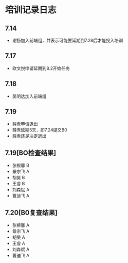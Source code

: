 # 培训记录日志

## 7.14
- 谢扬加入前端组，并表示可能要延期到7.28后才能投入培训

## 7.17
- 欧文悦申请延期到8.2开始任务

## 7.18
- 吴明达加入前端组

## 7.19
- 薛焘申请退出
- 薛焘延期5天，即7.24提交B0
- 薛焘还是决定退出

## 7.19[BO检查结果]
- 张根馨 B
- 景宗飞 A
- 胡昊   B
- 王睿   B
- 刘森斌 A
- 曹迪飞 A

## 7.20[B0复查结果]
- 张根馨 A
- 景宗飞 A
- 胡昊   A
- 王睿   A
- 刘森斌 A
- 曹迪飞 A

